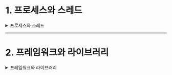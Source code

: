 # 1. 프로세스와 스레드

<details>
<summary>프로세스와 스레드</summary>
<br/>
프로그래밍 분야에 존재하는 수많은 개념중에서도 프로세스와 스레드는 중요한 개념에 속한다. 그리고 중요한 만큼 많은 내용이 담겨있다. 그 중에서도 기억하기에 간단하면서 중요한 내용을 위주로 소개한다.

## 1.1 프로세스

스토리지에 저장되어 있는 프로그램은 실행되기 위해 메모리에 올라가게 되고 이 상태를 프로세스라 한다. 한 번에 모두 올라가는 것은 아니고 구동에 필요한 코드와 그 순간에 필요한 데이터를 올려가며 사용한다. 재료 손질을 위해 도마에 식재료를 번갈아 올려가며 사용하는 것과 같다.

<div align="center">
<img src="./weekly5/process.png">
</div>
프로세스는 그림과 같이 구성된다.

- stack
  프로세스의 실행 과정에서 발생하는 스택을 보관하는 부분이다. 디버깅 시의 stack trace를 생각하면 이해하기 쉽다. 프로세스 실행에서 출발하여 몇가지 과정을 거쳐 main을 실행하고 그 안에 있는 함수나 외부 종속성의 호출, 실행 완료 후 그 이전으로 돌아가 이어서 진행을 하는 바로 그 스택이다.

- heap
  프로세스의 메모리라고 부를 수 있는 부분이다. 기본적인 malloc처럼 동적으로 할당되는 데이터는 이곳에 위치한다.

- data
  힙이 동적으로 할당되는 곳이었다면 이곳은 정적으로 할당되어있는 부분이다. 그래서 크기가 변하지 않는다.

- text
  보통 코드영역이라고 부르며 말 그대로 코드가 위치한다.

메모리에 올라간 프로세스와 cpu가 데이터를 주고받으며 연산이 끝나면 프로세스는 메모리에 대기하거나 내려갈 수 있다. 하지만 그 과정에서 cpu는 다른 작업도 진행해야한다. 프로세스는 하나가 아닐 뿐더러 cpu는 커널단(os)의 일도 수행해야 하기 때문이다. 이 과정에서 필연적으로 cpu가 진행하는 작업을 변경해야 하는데 이를 컨텍스트 스위칭이라고 한다.

### Context Switching

OS를 공부하다 보면 중요한 개념으로 강조되는 것 중 하나인 컨텍스트 스위칭이다.

![context](./weekly5/context-switching.png)

그림에는 두 프로세스가 스위칭되는 상황을 예로 들었다. 초록 선은 현재 cpu에서 연산하는 중인 상태이다. 실행 도중 작업을 멈추고 작업공간의 데이터를 저장 및 클리어하고 pcb를 참조해 다른 프로세스의 진행을 위한 준비를 한다. 여기서는 프로세스를 예로 들었지만 커널의 작업이 될 수도 있다.

<div align="center">
<img src="./weekly5/pcb.png" width="50%" height="50%" />
</div>
<br/>
pcb란 process control block으로 이름 그대로 프로세스를 위한 데이터블록이다. 프로세스에 태그처럼 달려있는 것이라 생각하면 된다. 그림처럼 스위칭에 활용되기도 하고 프로세스와 관련된 정보나 아주 작은 크기의 저장소(전에 어디까지 했었는지)를 포함하고 있어 전체 프로세스의 스케쥴링에도 쓰일 수 있다.

진행을 살펴보면 초록색 부분이 존재하지 않는 시간이 오버헤드로서 발생하는 것을 볼 수 있다. 그렇다면 굳이 손해보지 않고 한 작업을 최대한 길게 가져가는 것이 효율적이라고 생각할 수 있지만 이것은 멀티태스킹을 위함이다. 동시성과 함께 사용자의 편의성을 예로 들어 설명하기도 한다. 꼭 편리함이 아니라 성능적인 관점으로 보아도 병렬처리 등의 이유로 컨텍스트 스위칭은 필연적이다.

## 1.2 스레드

<div align="center">
<img src="./weekly5/thread.png" width="70%" height="70%" />
</div>
<br/>
cpu에서 여러 프로세스가 번갈아 작업을 진행했다면, 프로세스 내에서는 이와 유사한 스레드라는 것이 있다. 스레드는 프로세스의 실행부를 지칭한다. 프로세스가 실행되면서 쌓이는 stack과 그 실행 자체의 정보를 담아두는 tcb로 구성된다. tcb는 pcb의 스레드 버전이다. 프로세스의 그림을 보면 힙, 데이터, 코드영역이 한 곳에 모여있고 스택이 따로 있는 것을 볼 수 있다. 당연하게도 복수의 스레드를 활용한다고 상상하면 이 세 영역은 공유가 가능하며 스택은 그렇지 않다는 것을 알 수 있을 것이다.  
따로 지정을 하지 않으면 프로세스는 이미 싱글 스레드 상태이다. 특정한 기능을 구현하기 위해서 개발자는 코드 내에 직접 멀티스레딩을 작성할 수 있다. 멀티프로세싱과 달리 코드로 확인할 수 있으면서, 프로세스 내에서의 스레드간 스위칭이기 때문에 오버헤드가 작고 접근성도 좋다. 하지만 오버헤드가 없는 것은 아니기 때문에 잘못짜면 싱글스레드보다 못한 상황이 발생할 수도 있다. 목적에 따라 이를 알맞게 구현하는 것은 개발자의 역량이다.
<br/><br/>

[UP](#1-프로세스와-스레드)

</details>

---

# 2. 프레임워크와 라이브러리

<details>
<summary>프레임워크와 라이브러리</summary>
<br/>
프레임워크와 라이브러리의 차이를 이해하는 좋은 방법 중 하나는 전체 그림을 이해하는 것이다.  
시대가 발전하면서 프로그래밍이라는 행위는 어셈블리어나 찍던 극초창기에서 딸깍 한번에 기능이 완성되는 현재까지 high-level을 넘어 계속해서 올라가고 있다. 그 과정에서 나타난 개념들은 분명히 이유와 목적, 관계가 있다. 이것을 건너뛰고 외딴섬처럼 프레임워크 vs 라이브러리만을 기억한다면 '그렇다면 vs프로그래밍언어는? vsIDE? vs컴파일러, 인터프리터?, vsAPI?'와 같은 의문을 해결할 수 없을 것이다. 그렇기 때문에 주변 개념까지 간단히 설명힌다.

## 2.1 간단한 배경

<div align="center">
<img src="./weekly5/interpreter.gif"/>
</div>
<br/>
자바스크립트는 이름 그대로 스크립트 언어로서 인터프리터의 도움을 받아(때로는 컴파일러도 동작하여) 기계어로 변환되고 메모리에 올라가 프로세스가 된다.
<br/><br/>
<div align="center">
<img src="./weekly5/node.png" width="70%" height="70%" />
</div>
<br/>
이 자바스크립트라는 프로그래밍 언어로 특정 기능을 수행하기 위해 작성하여 모듈화한 것이 라이브러리이며, node.js는 이 라이브러리의 묶음과 인터프리터를 합한 일종의 자바스크립트 플랫폼 혹은 런타임 환경이라고 표현할 수 있다.
<br/><br/>
<div align="center">
<img src="./weekly5/ide.jpg" width="70%" height="70%" />
</div>
<br/>
이러한 프로그래밍 언어를 작성하고 컴파일, 실행하거나 디버깅, 배포하는 등 코드 작성 및 개발에 필요한 많은 기능을 포함하여 연동한 프로그램을 IDE(Integrated Development Environment)라도 한다. 현재 사용하고 있는 vscode를 비롯하여 visual studio, eclipse, xcode 등 다양한 IDE과 목적과 언어와 환경에 따라 쓰이고 있다.

## 2.2 라이브러리

라이브러리란 앞서 말한 것처럼 특정 기능을 위해 작성된 코드가 모듈화된 것이다.  
현재 사용중인 npm의 경우, node.js에서 쓰이는 라이브러리들을 관리할 수 있는 프로그램으로서 dotenv, is-uuid와 같은 라이브러리를 설치, 관리할 수 있다.

## 2.3 프레임워크

<div align="center">
<img src="./weekly5/frame.png"/>
</div>
<br/>
라이브러리 중에서도 굉장히 많은 기능을 포함하고 있으며, 개발자는 사실상 그 라이브러리 위에서 약간의 로직을 구현하는 것으로 원하는 프로젝트를 구현할 수 있는, 라이브러리임에도 마치 뼈대와 같은 역할을 하는 라이브러리를 프레임워크라고 한다. express가 바로 유명한 프레임워크 중 하나이다.  
express에 대한 설명을 보면 'node.js를 위한 웹 프레임워크'라고 소개하고 있다. 이처럼 프레임워크는 보통 특정 환경에 대해 종속되어 있는 케이스가 대부분이다.

node.js의 경우 위와 같은 depth가 있는 것을 소개하였지만, 다른 언어나 환경은 이와 다른 구조를 가질 수도 있다.
<br/>

[UP](#2-프레임워크와-라이브러리)

</details>
